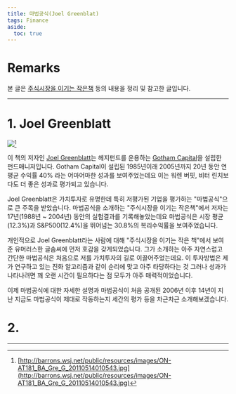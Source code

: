 ```yaml
---
title: 마법공식(Joel Greenblat)
tags: Finance
aside:
  toc: true
---
```


# Remarks
본 글은 [주식시장을 이기는 작은책](https://books.google.co.kr/books?id=mlY3DwAAQBAJ&printsec=frontcover&hl=ko&source=gbs_ge_summary_r&cad=0#v=onepage&q&f=false) 등의 내용을 정리 및 참고한 글입니다.

<!--more-->

---

# 1. Joel Greenblatt
![](http://barrons.wsj.net/public/resources/images/ON-AT181_BA_Gre_G_20110514010543.jpg)[^1]

이 책의 저자인 [Joel Greenblatt](https://en.wikipedia.org/wiki/Joel_Greenblatt)는 헤지펀드를 운용하는 [Gotham Capital](https://www.gothamfunds.com/default.aspx)을 설립한 펀드매니저입니다. Gotham Capital이 설립된 1985년이래 2005년까지 20년 동안 연평균 수익률 40% 라는 어마어마한 성과를 보여주었는데요 이는 워렌 버핏, 비터 린치보다도 더 좋은 성과로 평가되고 있습니다.

Joel Greenblatt은 가치투자로 유명한데 특히 저평가된 기업을 평가하는 "마법공식"으로 큰 주목을 받았습니다. 마법공식을 소개하는 "주식시장을 이기는 작은책"에서 저자는 17년(1988년 ~ 2004년) 동안의 실험결과를 기록해놓았는데요 마법공식은 시장 평균(12.3%)과 S&P500(12.4%)을 뛰어넘는 30.8%의 복리수익률을 보여주었습니다.

개인적으로 Joel Greenblatt라는 사람에 대해 "주식시장을 이기는 작은 책"에서 보여준 유머러스한 글솜씨에 먼저 호감을 갖게되었습니다. 그가 소개하는 아주 자연스럽고 간단한 마법공식은 처음으로 저를 가치투자의 길로 이끌어주었는데요. 이 투자방법은 제가 연구하고 있는 진화 알고리즘과 같이 순리에 맞고 아주 타당하다는 것 그러나 성과가 나타나려면 꽤 오랜 시간이 필요하다는 점 모두가 아주 매력적이었습니다.

이제 마법공식에 대한 자세한 설명과 마법공식이 처음 공개된 2006년 이후 14년이 지난 지금도 마법공식이 제대로 작동하는지 세간의 평가 등을 차근차근 소개해보겠습니다.

# 2. 

---

[^1]: [http://barrons.wsj.net/public/resources/images/ON-AT181_BA_Gre_G_20110514010543.jpg](http://barrons.wsj.net/public/resources/images/ON-AT181_BA_Gre_G_20110514010543.jpg)